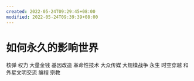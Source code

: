 ```yaml
---
created: 2022-05-24T09:29:45+08:00
modified: 2022-05-24T09:39:39+08:00
---
```


# 如何永久的影响世界

核弹
权力
大量金钱
基因改造
革命性技术
大众传媒
大规模战争
永生
时空穿越
和外星文明交流
编程
宗教
